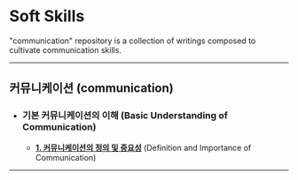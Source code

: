 # Soft Skills

"communication" repository is a collection of writings composed to cultivate communication skills.

***

## **커뮤니케이션** (communication)

* ### **기본 커뮤니케이션의 이해** (Basic Understanding of Communication)

  * [**1. 커뮤니케이션의 정의 및 중요성**](https://github.com/HaeChan-Jeon/communication/blob/main/1_Basic_Understanding_of_Communication/1-1_%EC%BB%A4%EB%AE%A4%EB%8B%88%EC%BC%80%EC%9D%B4%EC%85%98%EC%9D%98%20%EC%A0%95%EC%9D%98%20%EB%B0%8F%20%EC%A4%91%EC%9A%94%EC%84%B1.md) (Definition and Importance of Communication)

***
